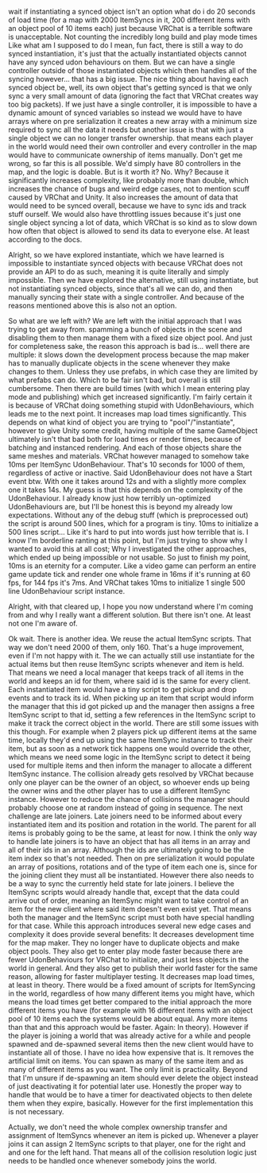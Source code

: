 wait
if instantiating a synced object isn't an option
what do i do
20 seconds of load time (for a map with 2000 ItemSyncs in it, 200 different items with an object pool of 10 items each) just because VRChat is a terrible software is unacceptable. Not counting the incredibly long build and play mode times
Like what am I supposed to do
I mean, fun fact, there is still a way to do synced instantiation, it's just that the actually instantiated objects cannot have any synced udon behaviours on them. But we can have a single controller outside of those instantiated objects which then handles all of the syncing
however...
that has a big issue.
The nice thing about having each synced object be, well, its own object that's getting synced is that we only sync a very small amount of data (ignoring the fact that VRChat creates way too big packets). If we just have a single controller, it is impossible to have a dynamic amount of synced variables
so instead we would have to have arrays where on pre serialization it creates a new array with a minimum size required to sync all the data it needs
but another issue is that with just a single object we can no longer transfer ownership. that means each player in the world would need their own controller and every controller in the map would have to communicate ownership of items manually.
Don't get me wrong, so far this is all possible. We'd simply have 80 controllers in the map, and the logic is doable. But is it worth it?
No.
Why?
Because it significantly increases complexity, like probably more than double, which increases the chance of bugs and weird edge cases, not to mention scuff caused by VRChat and Unity. It also increases the amount of data that would need to be synced overall, because we have to sync ids and track stuff ourself. We would also have throttling issues because it's just one single object syncing a lot of data, which VRChat is so kind as to slow down how often that object is allowed to send its data to everyone else. At least according to the docs.

Alright, so we have explored instantiate, which we have learned is impossible to instantiate synced objects with because VRChat does not provide an API to do as such, meaning it is quite literally and simply impossible.
Then we have explored the alternative, still using instantiate, but not instantiating synced objects, since that's all we can do, and then manually syncing their state with a single controller. And because of the reasons mentioned above this is also not an option.

So what are we left with? We are left with the initial approach that I was trying to get away from. spamming a bunch of objects in the scene and disabling them to then manage them with a fixed size object pool.
And just for completeness sake, the reason this approach is bad is... well there are multiple:
it slows down the development process because the map maker has to manually duplicate objects in the scene whenever they make changes to them. Unless they use prefabs, in which case they are limited by what prefabs can do. Which to be fair isn't bad, but overall is still cumbersome.
Then there are build times (with which I mean entering play mode and publishing) which get increased significantly. I'm fairly certain it is because of VRChat doing something stupid with UdonBehaviours, which leads me to the next point.
It increases map load times significantly. This depends on what kind of object you are trying to "pool"/"instantiate", however to give Unity some credit, having multiple of the same GameObject ultimately isn't that bad both for load times or render times, because of batching and instanced rendering. And each of those objects share the same meshes and materials. VRChat however managed to somehow take 10ms per ItemSync UdonBehaviour. That's 10 seconds for 1000 of them, regardless of active or inactive. Said UdonBehaviour does not have a Start event btw. With one it takes around 12s and with a slightly more complex one it takes 14s. My guess is that this depends on the complexity of the UdonBehaviour. I already know just how terribly un-optimized UdonBehaviours are, but I'll be honest this is beyond my already low expectations. Without any of the debug stuff (which is preprocessed out) the script is around 500 lines, which for a program is tiny. 10ms to initialize a 500 lines script... Like it's hard to put into words just how terrible that is. I know I'm borderline ranting at this point, but I'm just trying to show why I wanted to avoid this at all cost; Why I investigated the other approaches, which ended up being impossible or not usable. So just to finish my point, 10ms is an eternity for a computer. Like a video game can perform an entire game update tick and render one whole frame in 16ms if it's running at 60 fps, for 144 fps it's 7ms. And VRChat takes 10ms to initialize 1 single 500 line UdonBehaviour script instance.

Alright, with that cleared up, I hope you now understand where I'm coming from and why I really want a different solution. But there isn't one. At least not one I'm aware of.

Ok wait. There is another idea. We reuse the actual ItemSync scripts. That way we don't need 2000 of them, only 160. That's a huge improvement, even if I'm not happy with it.
The we can actually still use instantiate for the actual items but then reuse ItemSync scripts whenever and item is held. That means we need a local manager that keeps track of all items in the world and keeps an id for them, where said id is the same for every client. Each instantiated item would have a tiny script to get pickup and drop events and to track its id.
When picking up an item that script would inform the manager that this id got picked up and the manager then assigns a free ItemSync script to that id, setting a few references in the ItemSync script to make it track the correct object in the world.
There are still some issues with this though. For example when 2 players pick up different items at the same time, locally they'd end up using the same ItemSync instance to track their item, but as soon as a network tick happens one would override the other, which means we need some logic in the ItemSync script to detect it being used for multiple items and then inform the manager to allocate a different ItemSync instance. The collision already gets resolved by VRChat because only one player can be the owner of an object, so whoever ends up being the owner wins and the other player has to use a different ItemSync instance. However to reduce the chance of collisions the manager should probably choose one at random instead of going in sequence.
The next challenge are late joiners. Late joiners need to be informed about every instantiated item and its position and rotation in the world. The parent for all items is probably going to be the same, at least for now.
I think the only way to handle late joiners is to have an object that has all items in an array and all of their ids in an array. Although the ids are ultimately going to be the item index so that's not needed. Then on pre serialization it would populate an array of positions, rotations and of the type of item each one is, since for the joining client they must all be instantiated. However there also needs to be a way to sync the currently held state for late joiners. I believe the ItemSync scripts would already handle that, except that the data could arrive out of order, meaning an ItemSync might want to take control of an item for the new client where said item doesn't even exist yet. That means both the manager and the ItemSync script must both have special handling for that case.
While this approach introduces several new edge cases and complexity it does provide several benefits:
It decreases development time for the map maker. They no longer have to duplicate objects and make object pools. They also get to enter play mode faster because there are fewer UdonBehaviours for VRChat to initialize, and just less objects in the world in general. And they also get to publish their world faster for the same reason, allowing for faster multiplayer testing.
It decreases map load times, at least in theory. There would be a fixed amount of scripts for ItemSyncing in the world, regardless of how many different items you might have, which means the load times get better compared to the initial approach the more different items you have (for example with 16 different items with an object pool of 10 items each the systems would be about equal. Any more items than that and this approach would be faster. Again: In theory). However if the player is joining a world that was already active for a while and people spawned and de-spawned several items then the new client would have to instantiate all of those. I have no idea how expensive that is.
It removes the artificial limit on items. You can spawn as many of the same item and as many of different items as you want. The only limit is practicality.
Beyond that I'm unsure if de-spawning an item should ever delete the object instead of just deactivating it for potential later use. Honestly the proper way to handle that would be to have a timer for deactivated objects to then delete them when they expire, basically. However for the first implementation this is not necessary.

Actually, we don't need the whole complex ownership transfer and assignment of ItemSyncs whenever an item is picked up. Whenever a player joins it can assign 2 ItemSync scripts to that player, one for the right and and one for the left hand. That means all of the collision resolution logic just needs to be handled once whenever somebody joins the world.
